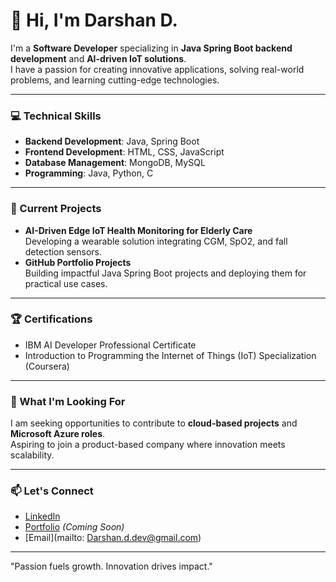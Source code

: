 # 👋 Hi, I'm Darshan D.  

I'm a **Software Developer** specializing in **Java Spring Boot backend development** and **AI-driven IoT solutions**.  
I have a passion for creating innovative applications, solving real-world problems, and learning cutting-edge technologies.  

---

### 💻 Technical Skills  

- **Backend Development**: Java, Spring Boot  
- **Frontend Development**: HTML, CSS, JavaScript
- **Database Management**: MongoDB, MySQL
- **Programming**: Java, Python, C   

---

### 🔧 Current Projects  

- **AI-Driven Edge IoT Health Monitoring for Elderly Care**  
  Developing a wearable solution integrating CGM, SpO2, and fall detection sensors.  
- **GitHub Portfolio Projects**  
  Building impactful Java Spring Boot projects and deploying them for practical use cases.  

---

### 🏆 Certifications  

- IBM AI Developer Professional Certificate  
- Introduction to Programming the Internet of Things (IoT) Specialization (Coursera)  

---

### 🌟 What I'm Looking For  

I am seeking opportunities to contribute to **cloud-based projects** and **Microsoft Azure roles**.  
Aspiring to join a product-based company where innovation meets scalability.  

---

### 📫 Let's Connect  

- [LinkedIn](www.linkedin.com/in/darshandeepak)  
- [Portfolio]() *(Coming Soon)*  
- [Email](mailto: Darshan.d.dev@gmail.com)  

---

"Passion fuels growth. Innovation drives impact."
